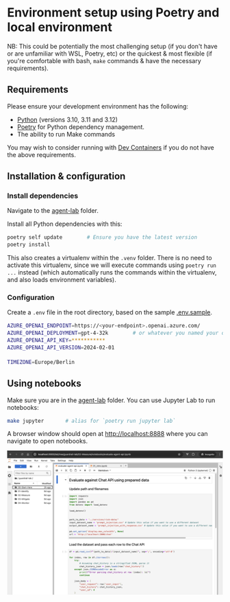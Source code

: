 # Environment setup using Poetry and local environment

NB: This could be potentially the most challenging setup (if you don't have or
are unfamiliar with WSL, Poetry, etc) or the quickest & most flexible (if you're
comfortable with bash, `make` commands & have the necessary requirements).

## Requirements

Please ensure your development environment has the following:

- [Python](https://www.python.org/downloads/) (versions 3.10, 3.11 and 3.12)
- [Poetry](https://python-poetry.org/) for Python dependency management.
- The ability to run Make commands

You may wish to consider running with [Dev Containers](environment-setup-devcontainer.md)
if you do not have the above requirements.

## Installation & configuration  

### Install dependencies

Navigate to the [agent-lab](../) folder.

Install all Python dependencies with this:

```bash
poetry self update        # Ensure you have the latest version 
poetry install 
```

This also creates a virtualenv within the `.venv` folder. There is no need to
activate this virtualenv, since we will execute commands using `poetry run ...`
instead (which automatically runs the commands within the virtualenv, and also
loads environment variables).

### Configuration

Create a `.env` file in the root directory, based on the sample [.env.sample](.env.sample).

```bash
AZURE_OPENAI_ENDPOINT=https://<your-endpoint>.openai.azure.com/
AZURE_OPENAI_DEPLOYMENT=gpt-4-32k        # or whatever you named your deployment
AZURE_OPENAI_API_KEY=***********
AZURE_OPENAI_API_VERSION=2024-02-01

TIMEZONE=Europe/Berlin
```

## Using notebooks

Make sure you are in the [agent-lab](../) folder. You can use Jupyter Lab to run notebooks:

```bash
make jupyter       # alias for `poetry run jupyter lab` 
```

A browser window should open at <http://localhost:8888> where you can navigate to open notebooks.

![Jupyter notebooks](images/jupyterlab-8888.png)
